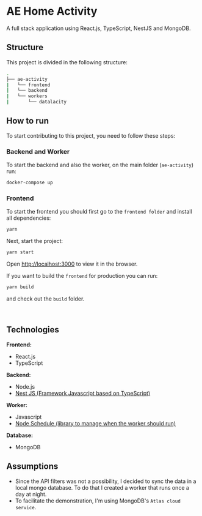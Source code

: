 # AE Home Activity
A full stack application using React.js, TypeScript, NestJS and MongoDB.

## Structure
This project is divided in the following structure:
```bash
.
├── ae-activity
|   └── frontend
|   └── backend
|   └── workers
|       └── datalacity
```

## How to run
To start contributing to this project, you need to follow these steps:

### Backend and Worker
To start the backend and also the worker, on the main folder (`ae-activity`) run:
```bash
docker-compose up
```

### Frontend
To start the frontend you should first go to the `frontend folder` and install all dependencies:
```bash
yarn
```

Next, start the project:
```bash
yarn start
```
Open [http://localhost:3000](http://localhost:3000) to view it in the browser.

If you want to build the `frontend` for production you can run:
```bash
yarn build
```
and check out the `build` folder.

<br/>

## Technologies

**Frontend:**<br/>
- React.js
- TypeScript

**Backend:**<br/>
- Node.js
- [Nest JS (Framework Javascript based on TypeScript)](https://nestjs.com/)

**Worker:**<br/>
- Javascript
- [Node Schedule (library to manage when the worker should run)](https://github.com/node-schedule/node-schedule)

**Database:**<br/>
- MongoDB

## Assumptions
- Since the API filters was not a possibility, I decided to sync the data in a local mongo database. To do that I created a worker that runs once a day at night.
- To facilitate the demonstration, I'm using MongoDB's `Atlas cloud service`.
